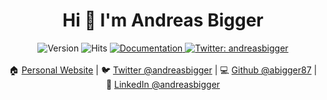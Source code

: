 <h1 align="center">Hi 👋 I'm Andreas Bigger</h1>
<div align="center">
  <img alt="Version" src="https://img.shields.io/badge/version-1.0.0-blue.svg?cacheSeconds=2592000" />
  <img src="https://hitcounter.pythonanywhere.com/count/tag.svg?url=https%3A%2F%2Fgithub.com%2Fabigger87" alt="Hits">
  <a href="https://readme.andreasbigger.com" target="_blank">
    <img alt="Documentation" src="https://img.shields.io/badge/documentation-yes-brightgreen.svg" />
  </a>
  <a href="https://twitter.com/andreasbigger" target="_blank">
    <img alt="Twitter: andreasbigger" src="https://img.shields.io/twitter/follow/andreasbigger.svg?style=social" />
  </a>
</div>

<!--
> Personal Readme to present Andreas Bigger's developer vision, goals, and practices
<p align="center">
 
[![Andreas's github stats](https://github-readme-stats.vercel.app/api?username=abigger87&show_icons=true&theme=cobalt)](https://github.com/abigger87)

<a href="https://stackexchange.com/users/11884055/andreas-bigger"><img style="border-radius: 7px;" src="https://stackexchange.com/users/flair/11884055.png?theme=dark" width="500px" height="auto" alt="profile for Andreas Bigger on Stack Exchange, a network of free, community-driven Q&amp;A sites" title="profile for Andreas Bigger on Stack Exchange, a network of free, community-driven Q&amp;A sites" /></a>

</p>
-->
<br />

<div align="center">
  🏠 <a href="https://andreasbigger.com">Personal Website<a/> | 🐦 <a href="https://twitter.com/andreasbigger">Twitter @andreasbigger</a> | 💻 <a href="https://github.com/abigger87">Github @abigger87</a> | 🤮 <a href="https://linkedin.com/in/andreasbigger">LinkedIn @andreasbigger</a>
</div>
